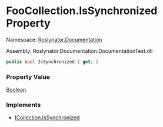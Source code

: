 # FooCollection\.IsSynchronized Property

Namespace: [Roslynator.Documentation](../../README.md)

Assembly: Roslynator\.Documentation\.DocumentationTest\.dll

```csharp
public bool IsSynchronized { get; }
```

### Property Value

[Boolean](https://docs.microsoft.com/en-us/dotnet/api/system.boolean)

### Implements

* [ICollection.IsSynchronized](https://docs.microsoft.com/en-us/dotnet/api/system.collections.icollection.issynchronized)

